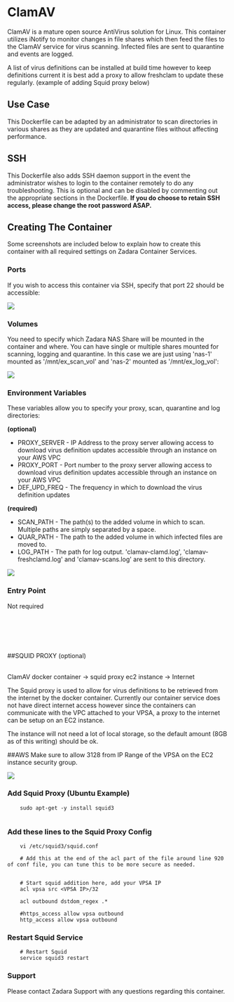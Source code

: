 # ClamAV

ClamAV is a mature open source AntiVirus solution for Linux.  This container utilizes iNotify to monitor changes in file shares which then feed the files to the ClamAV service for virus scanning.  Infected files are sent to quarantine and events are logged.  

A list of virus definitions can be installed at build time however to keep definitions current it is best add a proxy to allow freshclam to update these regularly.  (example of adding Squid proxy below)


## Use Case

This Dockerfile can be adapted by an administrator to scan directories in various shares as they are updated and quarantine files without affecting performance.


## SSH

This Dockerfile also adds SSH daemon support in the event the administrator wishes to login to the container remotely to do any troubleshooting.  This is optional and can be disabled by commenting out the appropriate sections in the Dockerfile.  **If you do choose to retain SSH access, please change the root password ASAP.**



## Creating The Container

Some screenshots are included below to explain how to create this container with all required settings on Zadara Container Services.

### Ports

If you wish to access this container via SSH, specify that port 22 should be accessible:

![](https://github.com/zadarastorage/dockerfiles/blob/master/ClamAV/screenshots/add_port.png)

### Volumes

You need to specify which Zadara NAS Share will be mounted in the container and where.  You can have single or multiple shares mounted for scanning, logging and quarantine.  In this case we are just using 'nas-1' mounted as '/mnt/ex_scan_vol' and 'nas-2' mounted as '/mnt/ex_log_vol':

![](https://github.com/zadarastorage/dockerfiles/blob/master/ClamAV/screenshots/add_vol.png)

### Environment Variables

These variables allow you to specify your proxy, scan, quarantine and log directories: 


**(optional)**
 - PROXY_SERVER - IP Address to the proxy server allowing access to download virus definition updates accessible through an instance on your AWS VPC
 - PROXY_PORT - Port number to the proxy server allowing access to download virus definition updates accessible through an instance on your AWS VPC
 - DEF_UPD_FREQ - The frequency in which to download the virus definition updates

**(required)**
 - SCAN_PATH - The path(s) to the added volume in which to scan.  Multiple paths are simply separated by a space.
 - QUAR_PATH - The path to the added volume in which infected files are moved to.
 - LOG_PATH - The path for log output.  'clamav-clamd.log', 'clamav-freshclamd.log' and 'clamav-scans.log' are sent to this directory.

![](https://github.com/zadarastorage/dockerfiles/blob/master/ClamAV/screenshots/add_env_variables.png)

### Entry Point

Not required


<br /><br /><br /><br />



##SQUID PROXY (optional)

<br />
ClamAV docker container -> squid proxy ec2 instance -> Internet
<br />

The Squid proxy is used to allow for virus definitions to be retrieved from the internet by the docker container.  Currently our container service does not have direct internet access however since the containers can communicate with the VPC attached to your VPSA, a proxy to the internet can be setup on an EC2 instance. 


The instance will not need a lot of local storage, so the default amount (8GB as of this writing) should be ok.


##AWS
Make sure to allow 3128 from IP Range of the VPSA on the EC2 instance security group.
	
![](https://github.com/zadarastorage/dockerfiles/blob/master/ClamAV/screenshots/aws_sec_group.png)	


### Add Squid Proxy (Ubuntu Example)
```
	sudo apt-get -y install squid3
	
```


### Add these lines to the Squid Proxy Config
```
	vi /etc/squid3/squid.conf

```

```
	# Add this at the end of the acl part of the file around line 920 of conf file, you can tune this to be more secure as needed.


	# Start squid addition here, add your VPSA IP
	acl vpsa src <VPSA IP>/32

	acl outbound dstdom_regex .*

	#https_access allow vpsa outbound
	http_access allow vpsa outbound
```


### Restart Squid Service

```
	# Restart Squid
	service squid3 restart
```




### Support

Please contact Zadara Support with any questions regarding this container.	


